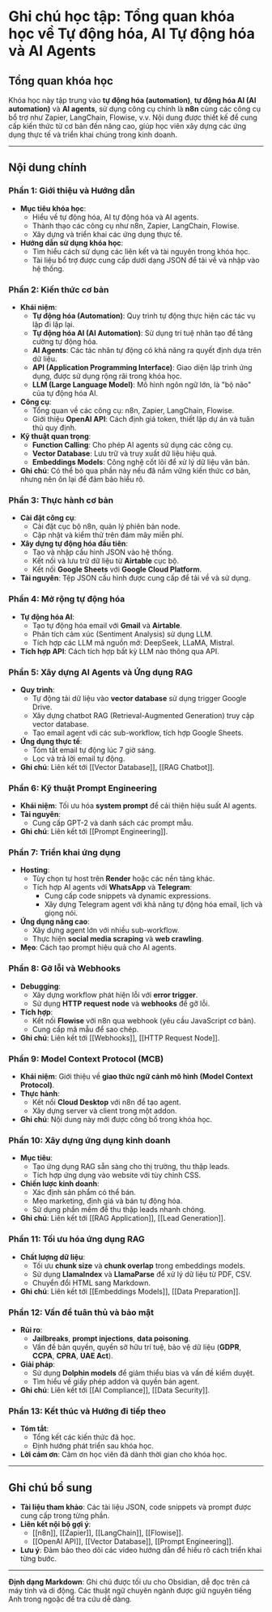# Ghi chú học tập: Tổng quan khóa học về Tự động hóa, AI Tự động hóa và AI Agents

## Tổng quan khóa học
Khóa học này tập trung vào **tự động hóa (automation)**, **tự động hóa AI (AI automation)** và **AI agents**, sử dụng công cụ chính là **n8n** cùng các công cụ bổ trợ như Zapier, LangChain, Flowise, v.v. Nội dung được thiết kế để cung cấp kiến thức từ cơ bản đến nâng cao, giúp học viên xây dựng các ứng dụng thực tế và triển khai chúng trong kinh doanh.

---

## Nội dung chính

### Phần 1: Giới thiệu và Hướng dẫn
- **Mục tiêu khóa học**: 
  - Hiểu về tự động hóa, AI tự động hóa và AI agents.
  - Thành thạo các công cụ như n8n, Zapier, LangChain, Flowise.
  - Xây dựng và triển khai các ứng dụng thực tế.
- **Hướng dẫn sử dụng khóa học**:
  - Tìm hiểu cách sử dụng các liên kết và tài nguyên trong khóa học.
  - Tài liệu bổ trợ được cung cấp dưới dạng JSON để tải về và nhập vào hệ thống.

### Phần 2: Kiến thức cơ bản
- **Khái niệm**:
  - **Tự động hóa (Automation)**: Quy trình tự động thực hiện các tác vụ lặp đi lặp lại.
  - **Tự động hóa AI (AI Automation)**: Sử dụng trí tuệ nhân tạo để tăng cường tự động hóa.
  - **AI Agents**: Các tác nhân tự động có khả năng ra quyết định dựa trên dữ liệu.
  - **API (Application Programming Interface)**: Giao diện lập trình ứng dụng, được sử dụng rộng rãi trong khóa học.
  - **LLM (Large Language Model)**: Mô hình ngôn ngữ lớn, là "bộ não" của tự động hóa AI.
- **Công cụ**:
  - Tổng quan về các công cụ: n8n, Zapier, LangChain, Flowise.
  - Giới thiệu **OpenAI API**: Cách định giá token, thiết lập dự án và tuân thủ quy định.
- **Kỹ thuật quan trọng**:
  - **Function Calling**: Cho phép AI agents sử dụng các công cụ.
  - **Vector Database**: Lưu trữ và truy xuất dữ liệu hiệu quả.
  - **Embeddings Models**: Công nghệ cốt lõi để xử lý dữ liệu văn bản.
- **Ghi chú**: Có thể bỏ qua phần này nếu đã nắm vững kiến thức cơ bản, nhưng nên ôn lại để đảm bảo hiểu rõ.

### Phần 3: Thực hành cơ bản
- **Cài đặt công cụ**:
  - Cài đặt cục bộ n8n, quản lý phiên bản node.
  - Cập nhật và kiểm thử trên đám mây miễn phí.
- **Xây dựng tự động hóa đầu tiên**:
  - Tạo và nhập cấu hình JSON vào hệ thống.
  - Kết nối và lưu trữ dữ liệu từ **Airtable** cục bộ.
  - Kết nối **Google Sheets** với **Google Cloud Platform**.
- **Tài nguyên**: Tệp JSON cấu hình được cung cấp để tải về và sử dụng.

### Phần 4: Mở rộng tự động hóa
- **Tự động hóa AI**:
  - Tạo tự động hóa email với **Gmail** và **Airtable**.
  - Phân tích cảm xúc (Sentiment Analysis) sử dụng LLM.
  - Tích hợp các LLM mã nguồn mở: DeepSeek, LLaMA, Mistral.
- **Tích hợp API**: Cách tích hợp bất kỳ LLM nào thông qua API.

### Phần 5: Xây dựng AI Agents và Ứng dụng RAG
- **Quy trình**:
  - Tự động tải dữ liệu vào **vector database** sử dụng trigger Google Drive.
  - Xây dựng chatbot RAG (Retrieval-Augmented Generation) truy cập vector database.
  - Tạo email agent với các sub-workflow, tích hợp Google Sheets.
- **Ứng dụng thực tế**:
  - Tóm tắt email tự động lúc 7 giờ sáng.
  - Lọc và trả lời email tự động.
- **Ghi chú**: Liên kết tới [[Vector Database]], [[RAG Chatbot]].

### Phần 6: Kỹ thuật Prompt Engineering
- **Khái niệm**: Tối ưu hóa **system prompt** để cải thiện hiệu suất AI agents.
- **Tài nguyên**:
  - Cung cấp GPT-2 và danh sách các prompt mẫu.
- **Ghi chú**: Liên kết tới [[Prompt Engineering]].

### Phần 7: Triển khai ứng dụng
- **Hosting**:
  - Tùy chọn tự host trên **Render** hoặc các nền tảng khác.
  - Tích hợp AI agents với **WhatsApp** và **Telegram**:
    - Cung cấp code snippets và dynamic expressions.
    - Xây dựng Telegram agent với khả năng tự động hóa email, lịch và giọng nói.
- **Ứng dụng nâng cao**:
  - Xây dựng agent lớn với nhiều sub-workflow.
  - Thực hiện **social media scraping** và **web crawling**.
- **Mẹo**: Cách tạo prompt hiệu quả cho AI agents.

### Phần 8: Gỡ lỗi và Webhooks
- **Debugging**:
  - Xây dựng workflow phát hiện lỗi với **error trigger**.
  - Sử dụng **HTTP request node** và **webhooks** để gỡ lỗi.
- **Tích hợp**:
  - Kết nối **Flowise** với n8n qua webhook (yêu cầu JavaScript cơ bản).
  - Cung cấp mã mẫu để sao chép.
- **Ghi chú**: Liên kết tới [[Webhooks]], [[HTTP Request Node]].

### Phần 9: Model Context Protocol (MCB)
- **Khái niệm**: Giới thiệu về **giao thức ngữ cảnh mô hình (Model Context Protocol)**.
- **Thực hành**:
  - Kết nối **Cloud Desktop** với n8n để tạo agent.
  - Xây dựng server và client trong một addon.
- **Ghi chú**: Nội dung này mới được công bố trong khóa học.

### Phần 10: Xây dựng ứng dụng kinh doanh
- **Mục tiêu**:
  - Tạo ứng dụng RAG sẵn sàng cho thị trường, thu thập leads.
  - Tích hợp ứng dụng vào website với tùy chỉnh CSS.
- **Chiến lược kinh doanh**:
  - Xác định sản phẩm có thể bán.
  - Mẹo marketing, định giá và bán tự động hóa.
  - Sử dụng phần mềm để thu thập leads nhanh chóng.
- **Ghi chú**: Liên kết tới [[RAG Application]], [[Lead Generation]].

### Phần 11: Tối ưu hóa ứng dụng RAG
- **Chất lượng dữ liệu**:
  - Tối ưu **chunk size** và **chunk overlap** trong embeddings models.
  - Sử dụng **LlamaIndex** và **LlamaParse** để xử lý dữ liệu từ PDF, CSV.
  - Chuyển đổi HTML sang Markdown.
- **Ghi chú**: Liên kết tới [[Embeddings Models]], [[Data Preparation]].

### Phần 12: Vấn đề tuân thủ và bảo mật
- **Rủi ro**:
  - **Jailbreaks**, **prompt injections**, **data poisoning**.
  - Vấn đề bản quyền, quyền sở hữu trí tuệ, bảo vệ dữ liệu (**GDPR**, **CCPA**, **CPRA**, **UAE Act**).
- **Giải pháp**:
  - Sử dụng **Dolphin models** để giảm thiểu bias và vấn đề kiểm duyệt.
  - Tìm hiểu về giấy phép addon và quyền bán agent.
- **Ghi chú**: Liên kết tới [[AI Compliance]], [[Data Security]].

### Phần 13: Kết thúc và Hướng đi tiếp theo
- **Tóm tắt**:
  - Tổng kết các kiến thức đã học.
  - Định hướng phát triển sau khóa học.
- **Lời cảm ơn**: Cảm ơn học viên đã dành thời gian cho khóa học.

---

## Ghi chú bổ sung
- **Tài liệu tham khảo**: Các tài liệu JSON, code snippets và prompt được cung cấp trong từng phần.
- **Liên kết nội bộ gợi ý**:
  - [[n8n]], [[Zapier]], [[LangChain]], [[Flowise]].
  - [[OpenAI API]], [[Vector Database]], [[Prompt Engineering]].
- **Lưu ý**: Đảm bảo theo dõi các video hướng dẫn để hiểu rõ cách triển khai từng bước.

---

**Định dạng Markdown**: Ghi chú được tối ưu cho Obsidian, dễ đọc trên cả máy tính và di động. Các thuật ngữ chuyên ngành được giữ nguyên tiếng Anh trong ngoặc để tra cứu dễ dàng.